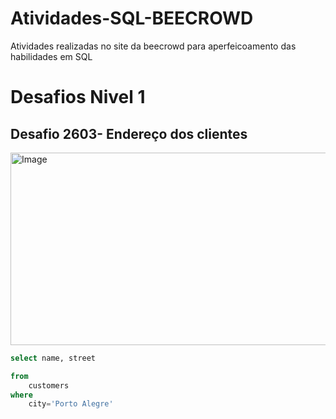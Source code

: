 # Atividades-SQL-BEECROWD
Atividades realizadas no site da beecrowd para aperfeicoamento das habilidades em SQL
# Desafios Nivel 1
## Desafio 2603- Endereço dos clientes
<img width="1080" height="308" alt="Image" src="https://github.com/user-attachments/assets/a829782a-9e78-4dad-a8b7-997f0394962c" />

``` sql
select name, street

from 
    customers
where
    city='Porto Alegre'
```
